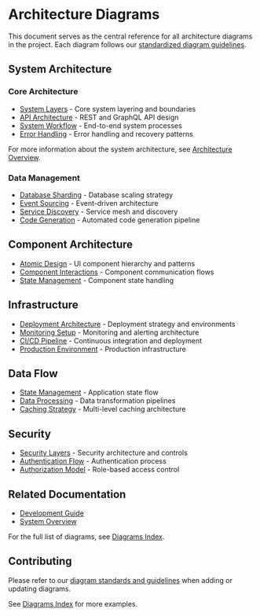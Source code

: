 # Architecture Diagrams

This document serves as the central reference for all architecture diagrams in the project. Each diagram follows our [standardized diagram guidelines](../readme.md).

## System Architecture

### Core Architecture

- [System Layers](./diagrams/system/layers.md) - Core system layering and boundaries
- [API Architecture](./diagrams/system/api-architecture.md) - REST and GraphQL API design
- [System Workflow](./diagrams/system/workflow.md) - End-to-end system processes
- [Error Handling](./diagrams/system/error-flow.md) - Error handling and recovery patterns

For more information about the system architecture, see [Architecture Overview](./overview.md).

### Data Management

- [Database Sharding](./diagrams/system/sharding.md) - Database scaling strategy
- [Event Sourcing](./diagrams/system/event-sourcing.md) - Event-driven architecture
- [Service Discovery](./diagrams/system/service-discovery.md) - Service mesh and discovery
- [Code Generation](./diagrams/system/code-generation.md) - Automated code generation pipeline

## Component Architecture

- [Atomic Design](./diagrams/components/atomic-design.md) - UI component hierarchy and patterns
- [Component Interactions](./diagrams/components/interactions.md) - Component communication flows
- [State Management](./diagrams/components/state-patterns.md) - Component state handling

## Infrastructure

- [Deployment Architecture](./diagrams/infrastructure/deployment.md) - Deployment strategy and environments
- [Monitoring Setup](./diagrams/infrastructure/monitoring.md) - Monitoring and alerting architecture
- [CI/CD Pipeline](./diagrams/infrastructure/ci-cd-pipeline.md) - Continuous integration and deployment
- [Production Environment](./diagrams/infrastructure/production-environment.md) - Production infrastructure

## Data Flow

- [State Management](./diagrams/data-flow/state-management.md) - Application state flow
- [Data Processing](./diagrams/data-flow/processing.md) - Data transformation pipelines
- [Caching Strategy](./diagrams/data-flow/caching.md) - Multi-level caching architecture

## Security

- [Security Layers](./diagrams/security/security-layers.md) - Security architecture and controls
- [Authentication Flow](./diagrams/security/auth-flow.md) - Authentication process
- [Authorization Model](./diagrams/security/authorization.md) - Role-based access control

## Related Documentation

- [Development Guide](./development.md)
- [System Overview](./overview.md)

For the full list of diagrams, see [Diagrams Index](../readme.md).

## Contributing

Please refer to our [diagram standards and guidelines](../readme.md) when adding or updating diagrams.

See [Diagrams Index](../readme.md) for more examples.
